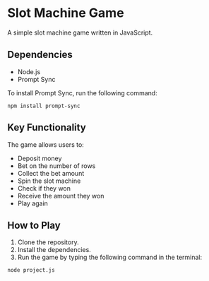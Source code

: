 # Slot Machine Game

A simple slot machine game written in JavaScript.

## Dependencies

* Node.js
* Prompt Sync

To install Prompt Sync, run the following command:

```
npm install prompt-sync

```



## Key Functionality

The game allows users to:

* Deposit money
* Bet on the number of rows
* Collect the bet amount
* Spin the slot machine
* Check if they won
* Receive the amount they won
* Play again

## How to Play

1. Clone the repository.
2. Install the dependencies.
3. Run the game by typing the following command in the terminal:

```
node project.js

